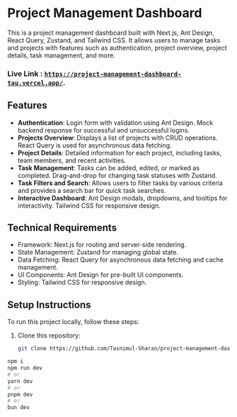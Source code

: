 # Project Management Dashboard

This is a project management dashboard built with Next.js, Ant Design, React Query, Zustand, and Tailwind CSS. It allows users to manage tasks and projects with features such as authentication, project overview, project details, task management, and more.





### Live Link : [`https://project-management-dashboard-tau.vercel.app/`](https://project-management-dashboard-tau.vercel.app/).

## Features
- **Authentication**: Login form with validation using Ant Design. Mock backend response for successful and unsuccessful logins.
- **Projects Overview**: Displays a list of projects with CRUD operations. React Query is used for asynchronous data fetching.
- **Project Details**: Detailed information for each project, including tasks, team members, and recent activities.
- **Task Management**: Tasks can be added, edited, or marked as completed. Drag-and-drop for changing task statuses with Zustand.
- **Task Filters and Search**: Allows users to filter tasks by various criteria and provides a search bar for quick task searches.
- **Interactive Dashboard**: Ant Design modals, dropdowns, and tooltips for interactivity. Tailwind CSS for responsive design.

## Technical Requirements
- Framework: Next.js for routing and server-side rendering.
- State Management: Zustand for managing global state.
- Data Fetching: React Query for asynchronous data fetching and cache management.
- UI Components: Ant Design for pre-built UI components.
- Styling: Tailwind CSS for responsive design.

## Setup Instructions
To run this project locally, follow these steps:

1. Clone this repository:
   ```bash
   git clone https://github.com/Tasnimul-Sharan/project-management-dashboard.git

```bash
npm i
npm run dev
# or
yarn dev
# or
pnpm dev
# or
bun dev
```
